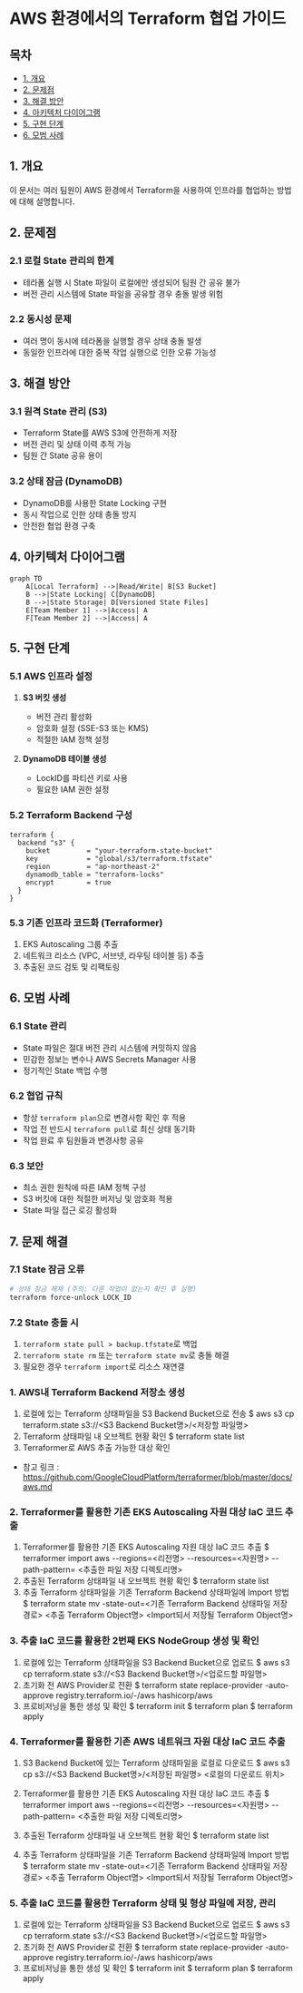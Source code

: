 

# AWS 환경에서의 Terraform 협업 가이드

## 목차
- [1. 개요](#1-개요)
- [2. 문제점](#2-문제점)
- [3. 해결 방안](#3-해결-방안)
- [4. 아키텍처 다이어그램](#4-아키텍처-다이어그램)
- [5. 구현 단계](#5-구현-단계)
- [6. 모범 사례](#6-모범-사례)

## 1. 개요
이 문서는 여러 팀원이 AWS 환경에서 Terraform을 사용하여 인프라를 협업하는 방법에 대해 설명합니다.

## 2. 문제점

### 2.1 로컬 State 관리의 한계
- 테라폼 실행 시 State 파일이 로컬에만 생성되어 팀원 간 공유 불가
- 버전 관리 시스템에 State 파일을 공유할 경우 충돌 발생 위험

### 2.2 동시성 문제
- 여러 명이 동시에 테라폼을 실행할 경우 상태 충돌 발생
- 동일한 인프라에 대한 중복 작업 실행으로 인한 오류 가능성

## 3. 해결 방안

### 3.1 원격 State 관리 (S3)
- Terraform State를 AWS S3에 안전하게 저장
- 버전 관리 및 상태 이력 추적 가능
- 팀원 간 State 공유 용이

### 3.2 상태 잠금 (DynamoDB)
- DynamoDB를 사용한 State Locking 구현
- 동시 작업으로 인한 상태 충돌 방지
- 안전한 협업 환경 구축

## 4. 아키텍처 다이어그램

```mermaid
graph TD
    A[Local Terraform] -->|Read/Write| B[S3 Bucket]
    B -->|State Locking| C[DynamoDB]
    B -->|State Storage| D[Versioned State Files]
    E[Team Member 1] -->|Access| A
    F[Team Member 2] -->|Access| A
```

## 5. 구현 단계

### 5.1 AWS 인프라 설정
1. **S3 버킷 생성**
   - 버전 관리 활성화
   - 암호화 설정 (SSE-S3 또는 KMS)
   - 적절한 IAM 정책 설정

2. **DynamoDB 테이블 생성**
   - LockID를 파티션 키로 사용
   - 필요한 IAM 권한 설정

### 5.2 Terraform Backend 구성
```hcl
terraform {
  backend "s3" {
    bucket         = "your-terraform-state-bucket"
    key            = "global/s3/terraform.tfstate"
    region         = "ap-northeast-2"
    dynamodb_table = "terraform-locks"
    encrypt        = true
  }
}
```

### 5.3 기존 인프라 코드화 (Terraformer)
1. EKS Autoscaling 그룹 추출
2. 네트워크 리소스 (VPC, 서브넷, 라우팅 테이블 등) 추출
3. 추출된 코드 검토 및 리팩토링

## 6. 모범 사례

### 6.1 State 관리
- State 파일은 절대 버전 관리 시스템에 커밋하지 않음
- 민감한 정보는 변수나 AWS Secrets Manager 사용
- 정기적인 State 백업 수행

### 6.2 협업 규칙
- 항상 `terraform plan`으로 변경사항 확인 후 적용
- 작업 전 반드시 `terraform pull`로 최신 상태 동기화
- 작업 완료 후 팀원들과 변경사항 공유

### 6.3 보안
- 최소 권한 원칙에 따른 IAM 정책 구성
- S3 버킷에 대한 적절한 버저닝 및 암호화 적용
- State 파일 접근 로깅 활성화

## 7. 문제 해결

### 7.1 State 잠금 오류
```bash
# 상태 잠금 해제 (주의: 다른 작업이 없는지 확인 후 실행)
terraform force-unlock LOCK_ID
```

### 7.2 State 충돌 시
1. `terraform state pull > backup.tfstate`로 백업
2. `terraform state rm` 또는 `terraform state mv`로 충돌 해결
3. 필요한 경우 `terraform import`로 리소스 재연결

### 1. AWS내 Terraform Backend 저장소 생성
1. 로컬에 있는 Terraform 상태파일을 S3 Backend Bucket으로 전송
$ aws s3 cp terraform.state s3://<S3 Backend Bucket명>/<저장할 파일명>
2. Terraform 상태파일 내 오브젝트 현황 확인
$ terraform state list
3. Terraformer로 AWS 추출 가능한 대상 확인
- 참고 링크 :
https://github.com/GoogleCloudPlatform/terraformer/blob/master/docs/aws.md

### 2. Terraformer를 활용한 기존 EKS Autoscaling 자원 대상 IaC 코드 추출

1. Terraformer를 활용한 기존 EKS Autoscaling 자원 대상 IaC 코드 추출
$ terraformer import aws --regions=<리전명> --resources=<자원명> --path-pattern=
<추출한 파일 저장 디렉토리명>
2. 추출된 Terraform 상태파일 내 오브젝트 현황 확인
$ terraform state list
3. 추출 Terraform 상태파일을 기존 Terraform Backend 상태파일에 Import 방법
$ terraform state mv -state-out=<기존 Terraform Backend 상태파일 저장 경로> <추출
Terraform Object명> <Import되서 저장될 Terraform Object명>


### 3. 추출 IaC 코드를 활용한 2번째 EKS NodeGroup 생성 및 확인

1. 로컬에 있는 Terraform 상태파일을 S3 Backend Bucket으로 업로드
$ aws s3 cp terraform.state s3://<S3 Backend Bucket명>/<업로드할 파일명>
2. 초기화 전 AWS Provider로 전환
$ terraform state replace-provider -auto-approve registry.terraform.io/-/aws
hashicorp/aws
3. 프로비저닝을 통한 생성 및 확인
$ terraform init
$ terraform plan
$ terraform apply


### 4. Terraformer를 활용한 기존 AWS 네트워크 자원 대상 IaC 코드 추출

1. S3 Backend Bucket에 있는 Terraform 상태파일을 로컬로 다운로드
$ aws s3 cp s3://<S3 Backend Bucket명>/<저장된 파일명> <로컬의 다운로드 위치>
2. Terraformer를 활용한 기존 EKS Autoscaling 자원 대상 IaC 코드 추출
$ terraformer import aws --regions=<리전명> --resources=<자원명> --path-pattern=
<추출한 파일 저장 디렉토리명>

3. 추출된 Terraform 상태파일 내 오브젝트 현황 확인
$ terraform state list
4. 추출 Terraform 상태파일을 기존 Terraform Backend 상태파일에 Import 방법
$ terraform state mv -state-out=<기존 Terraform Backend 상태파일 저장 경로> <추출
Terraform Object명> <Import되서 저장될 Terraform Object명>



### 5. 추출 IaC 코드를 활용한 Terraform 상태 및 형상 파일에 저장, 관리

1. 로컬에 있는 Terraform 상태파일을 S3 Backend Bucket으로 업로드
$ aws s3 cp terraform.state s3://<S3 Backend Bucket명>/<업로드할 파일명>
2. 초기화 전 AWS Provider로 전환
$ terraform state replace-provider -auto-approve registry.terraform.io/-/aws
hashicorp/aws
3. 프로비저닝을 통한 생성 및 확인
$ terraform init
$ terraform plan
$ terraform apply




